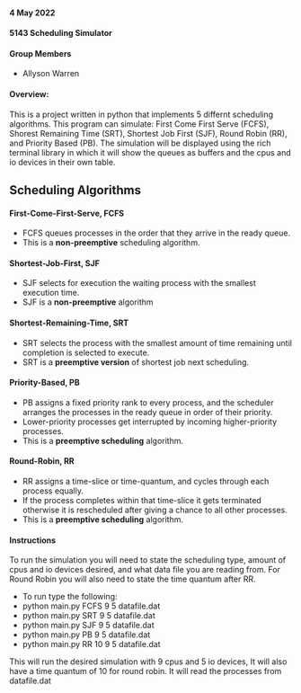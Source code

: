 #### 4 May 2022
#### 5143 Scheduling Simulator

#### Group Members

- Allyson Warren

#### Overview:
This is a project written in python that implements 5 differnt scheduling 
algorithms. This program can simulate: First Come First Serve (FCFS), 
Shorest Remaining Time (SRT), Shortest Job First (SJF), Round Robin (RR),
 and Priority Based (PB). The simulation will be displayed using the 
 rich terminal library in which it will show the queues as buffers and
 the cpus and io devices in their own table.


## Scheduling Algorithms

#### First-Come-First-Serve, FCFS

- FCFS queues processes in the order that they arrive in the ready queue.
- This is a **non-preemptive** scheduling algorithm.

#### Shortest-Job-First, SJF

- SJF selects for execution the waiting process with the smallest execution time.
- SJF is a **non-preemptive** algorithm

#### Shortest-Remaining-Time, SRT

- SRT selects the process with the smallest amount of time remaining until completion is selected to execute. 
- SRT is a **preemptive version** of shortest job next scheduling. 

#### Priority-Based, PB

- PB assigns a fixed priority rank to every process, and the scheduler arranges the processes in the ready queue in order of their priority. 
- Lower-priority processes get interrupted by incoming higher-priority processes.
- This is a **preemptive scheduling** algorithm.

#### Round-Robin, RR

- RR assigns a time-slice or time-quantum, and cycles through each process equally. 
- If the process completes within that time-slice it gets terminated otherwise it is rescheduled after giving a chance to all other processes.
- This is a **preemptive scheduling** algorithm.

#### Instructions

To run the simulation you will need to state the scheduling type, amount of cpus and io devices desired,
and what data file you are reading from. For Round Robin you will also need to state the time quantum
after RR.

- To run type the following:
- python main.py FCFS 9 5 datafile.dat
- python main.py SRT 9 5 datafile.dat
- python main.py SJF 9 5 datafile.dat
- python main.py PB 9 5 datafile.dat
- python main.py RR 10 9 5 datafile.dat


This will run the desired simulation with 9 cpus and 5 io devices, It will also have a time quantum
of 10 for round robin. It will read the processes from datafile.dat

